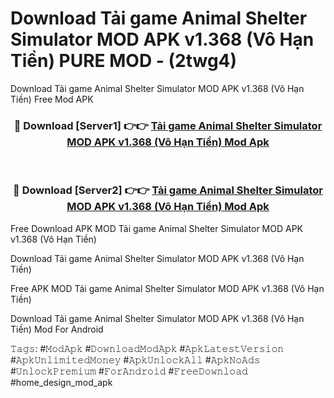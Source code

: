 # Download Tải game Animal Shelter Simulator MOD APK v1.368 (Vô Hạn Tiền) PURE MOD - (2twg4)
Download Tải game Animal Shelter Simulator MOD APK v1.368 (Vô Hạn Tiền) Free Mod APK

<div align="center">
<h3>🔴 Download [Server1] 👉👉 <a href="https://apk-comot.site?title=Tải_game_Animal_Shelter_Simulator_MOD_APK_v1.368_(Vô_Hạn_Tiền)">Tải game Animal Shelter Simulator MOD APK v1.368 (Vô Hạn Tiền) Mod Apk</a></h3><br>

<h3>🔴 Download [Server2] 👉👉 <a href="https://apk-comot.site?title=Tải_game_Animal_Shelter_Simulator_MOD_APK_v1.368_(Vô_Hạn_Tiền)">Tải game Animal Shelter Simulator MOD APK v1.368 (Vô Hạn Tiền) Mod Apk</a></h3>
</div>


Free Download APK MOD Tải game Animal Shelter Simulator MOD APK v1.368 (Vô Hạn Tiền)

Download Tải game Animal Shelter Simulator MOD APK v1.368 (Vô Hạn Tiền) 

Free APK MOD Tải game Animal Shelter Simulator MOD APK v1.368 (Vô Hạn Tiền) 

Download Tải game Animal Shelter Simulator MOD APK v1.368 (Vô Hạn Tiền) Mod For Android

𝚃𝚊𝚐𝚜: #𝙼𝚘𝚍𝙰𝚙𝚔 #𝙳𝚘𝚠𝚗𝚕𝚘𝚊𝚍𝙼𝚘𝚍𝙰𝚙𝚔 #𝙰𝚙𝚔𝙻𝚊𝚝𝚎𝚜𝚝𝚅𝚎𝚛𝚜𝚒𝚘𝚗 #𝙰𝚙𝚔𝚄𝚗𝚕𝚒𝚖𝚒𝚝𝚎𝚍𝙼𝚘𝚗𝚎𝚢 #𝙰𝚙𝚔𝚄𝚗𝚕𝚘𝚌𝚔𝙰𝚕𝚕 #𝙰𝚙𝚔𝙽𝚘𝙰𝚍𝚜 #𝚄𝚗𝚕𝚘𝚌𝚔𝙿𝚛𝚎𝚖𝚒𝚞𝚖 #𝙵𝚘𝚛𝙰𝚗𝚍𝚛𝚘𝚒𝚍 #𝙵𝚛𝚎𝚎𝙳𝚘𝚠𝚗𝚕𝚘𝚊𝚍 #home_design_mod_apk